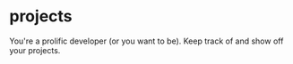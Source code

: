 projects
========

You're a prolific developer (or you want to be). Keep track of and show off your projects.
